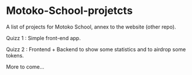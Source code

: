 # Motoko-School-projetcts
A list of projects for Motoko School, annex to the website (other repo). 

Quizz 1 : Simple front-end app.

Quizz 2 : Frontend + Backend to show some statistics and to airdrop some tokens. 

More to come...
